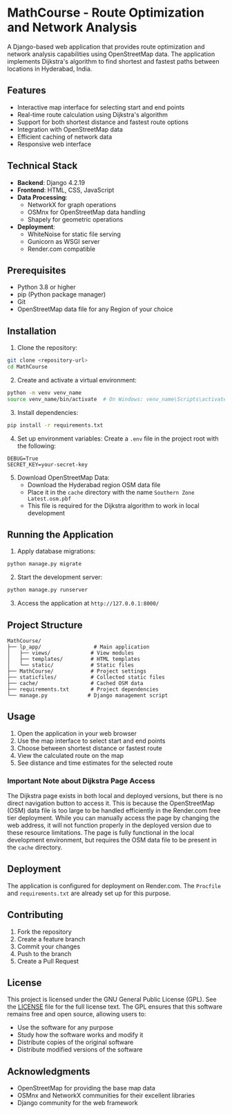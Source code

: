 # MathCourse - Route Optimization and Network Analysis

A Django-based web application that provides route optimization and network analysis capabilities using OpenStreetMap data. The application implements Dijkstra's algorithm to find shortest and fastest paths between locations in Hyderabad, India.

## Features

- Interactive map interface for selecting start and end points
- Real-time route calculation using Dijkstra's algorithm
- Support for both shortest distance and fastest route options
- Integration with OpenStreetMap data
- Efficient caching of network data
- Responsive web interface

## Technical Stack

- **Backend**: Django 4.2.19
- **Frontend**: HTML, CSS, JavaScript
- **Data Processing**: 
  - NetworkX for graph operations
  - OSMnx for OpenStreetMap data handling
  - Shapely for geometric operations
- **Deployment**: 
  - WhiteNoise for static file serving
  - Gunicorn as WSGI server
  - Render.com compatible

## Prerequisites

- Python 3.8 or higher
- pip (Python package manager)
- Git
- OpenStreetMap data file for any Region of your choice

## Installation

1. Clone the repository:
```bash
git clone <repository-url>
cd MathCourse
```

2. Create and activate a virtual environment:
```bash
python -m venv venv_name
source venv_name/bin/activate  # On Windows: venv_name\Scripts\activate
```

3. Install dependencies:
```bash
pip install -r requirements.txt
```

4. Set up environment variables:
Create a `.env` file in the project root with the following:
```
DEBUG=True
SECRET_KEY=your-secret-key
```

5. Download OpenStreetMap Data:
   - Download the Hyderabad region OSM data file
   - Place it in the `cache` directory with the name `Southern Zone Latest.osm.pbf`
   - This file is required for the Dijkstra algorithm to work in local development

## Running the Application

1. Apply database migrations:
```bash
python manage.py migrate
```

2. Start the development server:
```bash
python manage.py runserver
```

3. Access the application at `http://127.0.0.1:8000/`

## Project Structure

```
MathCourse/
├── lp_app/                 # Main application
│   ├── views/             # View modules
│   ├── templates/         # HTML templates
│   └── static/            # Static files
├── MathCourse/            # Project settings
├── staticfiles/           # Collected static files
├── cache/                 # Cached OSM data
├── requirements.txt       # Project dependencies
└── manage.py             # Django management script
```

## Usage

1. Open the application in your web browser
2. Use the map interface to select start and end points
3. Choose between shortest distance or fastest route
4. View the calculated route on the map
5. See distance and time estimates for the selected route

### Important Note about Dijkstra Page Access
The Dijkstra page exists in both local and deployed versions, but there is no direct navigation button to access it. This is because the OpenStreetMap (OSM) data file is too large to be handled efficiently in the Render.com free tier deployment. While you can manually access the page by changing the web address, it will not function properly in the deployed version due to these resource limitations. The page is fully functional in the local development environment, but requires the OSM data file to be present in the `cache` directory.

## Deployment

The application is configured for deployment on Render.com. The `Procfile` and `requirements.txt` are already set up for this purpose.

## Contributing

1. Fork the repository
2. Create a feature branch
3. Commit your changes
4. Push to the branch
5. Create a Pull Request

## License

This project is licensed under the GNU General Public License (GPL). See the [LICENSE](LICENSE) file for the full license text. The GPL ensures that this software remains free and open source, allowing users to:

- Use the software for any purpose
- Study how the software works and modify it
- Distribute copies of the original software
- Distribute modified versions of the software

## Acknowledgments

- OpenStreetMap for providing the base map data
- OSMnx and NetworkX communities for their excellent libraries
- Django community for the web framework 
